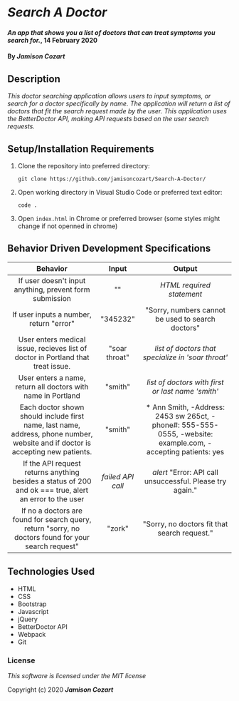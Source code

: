 # _Search A Doctor_

#### _An app that shows you a list of doctors that can treat symptoms you search for._, 14 February 2020

#### By _**Jamison Cozart**_

## Description

_This doctor searching application allows users to input symptoms, or search for a doctor specifically by name. The application will return a list of doctors that fit the search request made by the user. This application uses the BetterDoctor API, making API requests based on the user search requests._

## Setup/Installation Requirements

1. Clone the repository into preferred directory:
    ```
    git clone https://github.com/jamisoncozart/Search-A-Doctor/
    ```
2. Open working directory in Visual Studio Code or preferred text editor:
    ```
    code .
    ```
3. Open `index.html` in Chrome or preferred browser (some styles might change if not openned in chrome)

## Behavior Driven Development Specifications

|Behavior|Input|Output|
|:-:|:-:|:-:|
|If user doesn't input anything, prevent form submission|""|*HTML required statement*|
|If user inputs a number, return "error"|"345232"|"Sorry, numbers cannot be used to search doctors"|
|User enters medical issue, recieves list of doctor in Portland that treat issue.|"soar throat"|*list of doctors that specialize in 'soar throat'*|
|User enters a name, return all doctors with name in Portland|"smith"|*list of doctors with first or last name 'smith'*|
|Each doctor shown should include first name, last name, address, phone number, website and if doctor is accepting new patients.|"smith"|* Ann Smith, -Address: 2453 sw 265ct, -phone#: 555-555-0555, -website: example.com, -accepting patients: yes|
|If the API request returns anything besides a status of 200 and ok === true, alert an error to the user|*failed API call*|*alert* "Error: API call unsuccessful. Please try again."|
|If no a doctors are found for search query, return "sorry, no doctors found for your search request"|"zork"|"Sorry, no doctors fit that search request."|

## Technologies Used

* HTML
* CSS
* Bootstrap
* Javascript
* jQuery
* BetterDoctor API
* Webpack
* Git

### License

*This software is licensed under the MIT license*

Copyright (c) 2020 **_Jamison Cozart_**


